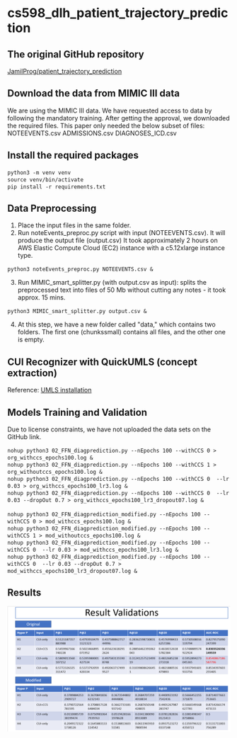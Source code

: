 # cs598_dlh_patient_trajectory_prediction

## The original GitHub repository
[JamilProg/patient_trajectory_prediction](https://github.com/JamilProg/patient_trajectory_prediction/blob/master/README.md)

## Download the data from MIMIC III data

We are using the MIMIC III data. We have requested access to data by following the mandatory training. After getting the approval, we downloaded the required files. This paper only needed the below subset of files:
NOTEEVENTS.csv
ADMISSIONS.csv
DIAGNOSES_ICD.csv


## Install the required packages
```
python3 -m venv venv  
source venv/bin/activate  
pip install -r requirements.txt  

```

## Data Preprocessing

1. Place the input files in the same folder.
2. Run noteEvents_preproc.py script with input (NOTEEVENTS.csv). It will produce the output file (output.csv)
It took approximately 2 hours on AWS Elastic Compute Cloud (EC2) instance with a c5.12xlarge instance type.
```
python3 noteEvents_preproc.py NOTEEVENTS.csv &  
```
3. Run MIMIC_smart_splitter.py (with output.csv as input): splits the preprocessed text into files of 50 Mb without cutting any notes - it took approx. 15 mins.
```
python3 MIMIC_smart_splitter.py output.csv &  
```
4. At this step, we have a new folder called "data," which contains two folders. The first one (chunkssmall) contains all files, and the other one is empty.

## CUI Recognizer with QuickUMLS (concept extraction)

Reference: [UMLS installation](https://github.com/Georgetown-IR-Lab/QuickUMLS/blob/master/README.md)

## Models Training and Validation

Due to license constraints, we have not uploaded the data sets on the GitHub link. 

```
nohup python3 02_FFN_diagprediction.py --nEpochs 100 --withCCS 0 > org_withccs_epochs100.log &
nohup python3 02_FFN_diagprediction.py --nEpochs 100 --withCCS 1 > org_withoutccs_epochs100.log &
nohup python3 02_FFN_diagprediction.py --nEpochs 100 --withCCS 0  --lr 0.03 > org_withccs_epochs100_lr3.log &
nohup python3 02_FFN_diagprediction.py --nEpochs 100 --withCCS 0  --lr 0.03 --dropOut 0.7 > org_withccs_epochs100_lr3_dropout07.log &

nohup python3 02_FFN_diagprediction_modified.py --nEpochs 100 --withCCS 0 > mod_withccs_epochs100.log &
nohup python3 02_FFN_diagprediction_modified.py --nEpochs 100 --withCCS 1 > mod_withoutccs_epochs100.log &
nohup python3 02_FFN_diagprediction_modified.py --nEpochs 100 --withCCS 0  --lr 0.03 > mod_withccs_epochs100_lr3.log &
nohup python3 02_FFN_diagprediction_modified.py --nEpochs 100 --withCCS 0  --lr 0.03 --dropOut 0.7 > mod_withccs_epochs100_lr3_dropout07.log &

```

## Results

![Alt Text](result_image/results.png)
